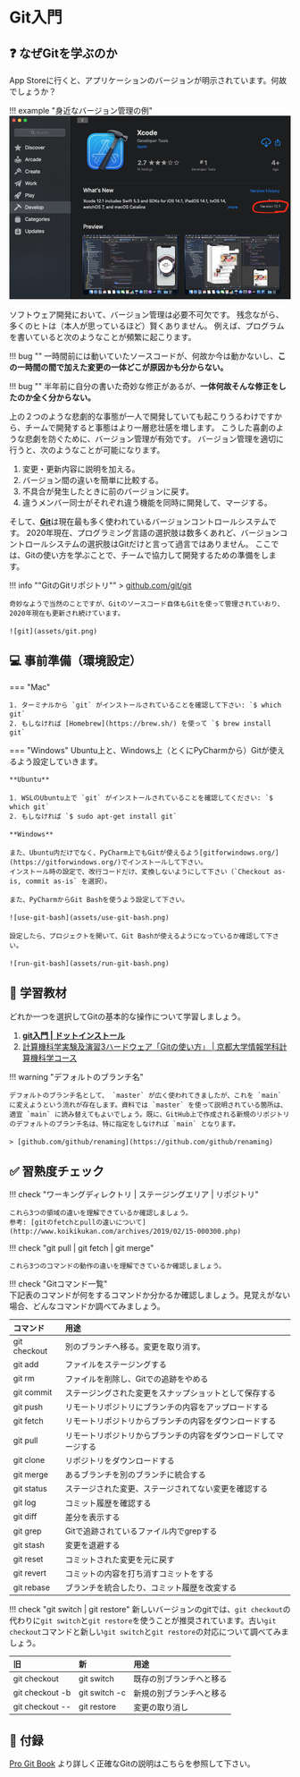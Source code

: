 # Git入門

## :question: なぜGitを学ぶのか

App Storeに行くと、アプリケーションのバージョンが明示されています。何故でしょうか？

!!! example "身近なバージョン管理の例"
    ![version](assets/version.png)

ソフトウェア開発において、バージョン管理は必要不可欠です。
残念ながら、多くのヒトは（本人が思っているほど）賢くありません。
例えば、プログラムを書いていると次のようなことが頻繁に起こります。

!!! bug ""
    一時間前には動いていたソースコードが、何故か今は動かないし、**この一時間の間で加えた変更の一体どこが原因かも分からない。**

!!! bug ""
    半年前に自分の書いた奇妙な修正があるが、**一体何故そんな修正をしたのか全く分からない。**

上の２つのような悲劇的な事態が一人で開発していても起こりうるわけですから、チームで開発すると事態はより一層悲壮感を増します。
こうした喜劇のような悲劇を防ぐために、バージョン管理が有効です。
バージョン管理を適切に行うと、次のようなことが可能になります。

1. 変更・更新内容に説明を加える。
2. バージョン間の違いを簡単に比較する。　
3. 不具合が発生したときに前のバージョンに戻す。
4. 違うメンバー同士がそれぞれ違う機能を同時に開発して、マージする。

そして、[**Git**](https://ja.wikipedia.org/wiki/Git)は現在最も多く使われているバージョンコントロールシステムです。
2020年現在、プログラミング言語の選択肢は数多くあれど、バージョンコントロールシステムの選択肢はGitだけと言って過言ではありません。
ここでは、Gitの使い方を学ぶことで、チームで協力して開発するための準備をします。

!!! info ""GitのGitリポジトリ""
    > [github.com/git/git](https://github.com/git/git)

    奇妙なようで当然のことですが、Gitのソースコード自体もGitを使って管理されていおり、2020年現在も更新され続けています。

    ![git](assets/git.png)

## :computer: 事前準備（環境設定）

=== "Mac"

    1. ターミナルから `git` がインストールされていることを確認して下さい: `$ which git`
    2. もしなければ [Homebrew](https://brew.sh/) を使って `$ brew install git`

=== "Windows"
    Ubuntu上と、Windows上（とくにPyCharmから）Gitが使えるよう設定していきます。
    
    **Ubuntu**

    1. WSLのUbuntu上で `git` がインストールされていることを確認してください: `$ which git`
    2. もしなければ `$ sudo apt-get install git`

    **Windows**

    また、Ubuntu内だけでなく、PyCharm上でもGitが使えるよう[gitforwindows.org/](https://gitforwindows.org/)でインストールして下さい。
    インストール時の設定で、改行コードだけ、変換しないようにして下さい（`Checkout as-is, commit as-is` を選択）。

    また、PyCharmからGit Bashを使うよう設定して下さい。
    
    ![use-git-bash](assets/use-git-bash.png)

    設定したら、プロジェクトを開いて、Git Bashが使えるようになっているか確認して下さい。

    ![run-git-bash](assets/run-git-bash.png)

## :orange_book: 学習教材
どれか一つを選択してGitの基本的な操作について学習しましょう。

1. [**git入門 | ドットインストール**](https://dotinstall.com/lessons/basic_git)
2. [計算機科学実験及演習3ハードウェア「Gitの使い方」 | 京都大学情報学科計算機科学コース](http://www.lab3.kuis.kyoto-u.ac.jp/~takase/le3a/2020HW3-git.pdf)

!!! warning "デフォルトのブランチ名"

    デフォルトのブランチ名として、 `master` が広く使われてきましたが、これを `main` に変えようという流れが存在します。資料では `master` を使って説明されている箇所は、適宜 `main` に読み替えてもよいでしょう。既に、GitHub上で作成される新規のリポジトリのデフォルトのブランチ名は、特に指定をしなければ `main` となります。

    > [github.com/github/renaming](https://github.com/github/renaming)

## :white_check_mark: 習熟度チェック

!!! check "ワーキングディレクトリ | ステージングエリア | リポジトリ"

    これら3つの領域の違いを理解できているか確認しましょう。
	参考: [gitのfetchとpullの違いについて](http://www.koikikukan.com/archives/2019/02/15-000300.php)

!!! check "git pull | git fetch | git merge"

    これら3つのコマンドの動作の違いを理解できているか確認しましょう。

!!! check "Gitコマンド一覧"        
    下記表のコマンドが何をするコマンドか分かるか確認しましょう。見覚えがない場合、どんなコマンドか調べてみましょう。

| コマンド | 用途 |
|:---|:---|
| git checkout | 別のブランチへ移る。変更を取り消す。 | 
| git add | ファイルをステージングする |
| git rm | ファイルを削除し、Gitでの追跡をやめる |
| git commit | ステージングされた変更をスナップショットとして保存する |
| git push | リモートリポジトリにブランチの内容をアップロードする |
| git fetch | リモートリポジトリからブランチの内容をダウンロードする |
| git pull | リモートリポジトリからブランチの内容をダウンロードしてマージする |
| git clone | リポジトリをダウンロードする |
| git merge | あるブランチを別のブランチに統合する |
| git status | ステージされた変更、ステージされてない変更を確認する |
| git log | コミット履歴を確認する |
| git diff | 差分を表示する |
| git grep | Gitで追跡されているファイル内でgrepする |
| git stash | 変更を退避する |
| git reset | コミットされた変更を元に戻す |
| git revert | コミットの内容を打ち消すコミットをする |
| git rebase | ブランチを統合したり、コミット履歴を改変する |


!!! check "git switch | git restore"
    新しいバージョンのgitでは、`git checkout`の代わりに`git switch`と`git restore`を使うことが推奨されています。古い`git checkout`コマンドと新しい`git switch`と`git restore`の対応について調べてみましょう。

| 旧 | 新 | 用途 |
|:---|:---|:---|
| git checkout | git switch | 既存の別ブランチへと移る |
| git checkout -b | git switch -c | 新規の別ブランチへと移る |
| git checkout -- | git restore | 変更の取り消し |

## :gift: 付録

[Pro Git Book](https://git-scm.com/book/ja/v2) より詳しく正確なGitの説明はこちらを参照して下さい。
